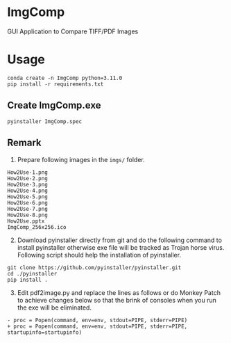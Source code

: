 # ImgComp

GUI Application to Compare TIFF/PDF Images

# Usage

```shell
conda create -n ImgComp python=3.11.0
pip install -r requirements.txt
```

## Create ImgComp.exe

```shell
pyinstaller ImgComp.spec
```

## Remark

1. Prepare following images in the ```imgs/``` folder.

```
How2Use-1.png
How2Use-2.png
How2Use-3.png
How2Use-4.png
How2Use-5.png
How2Use-6.png
How2Use-7.png
How2Use-8.png
How2Use.pptx
ImgComp_256x256.ico
```

2. Download pyinstaller directly from git and do the following command to install pyinstaller otherwise exe file will be tracked as Trojan horse virus. Following script should help the installation of pyinstaller.

```shell
git clone https://github.com/pyinstaller/pyinstaller.git
cd ./pyinstaller
pip install .
```

3. Edit pdf2image.py and replace the lines as follows or do Monkey Patch to achieve changes below so that the brink of consoles when you run the exe will be eliminated.

```shell
- proc = Popen(command, env=env, stdout=PIPE, stderr=PIPE)
+ proc = Popen(command, env=env, stdout=PIPE, stderr=PIPE, startupinfo=startupinfo)
```
